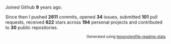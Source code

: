 Joined Github **9** years ago.

Since then I pushed **2611** commits, opened **34** issues, submitted **101** pull requests, received **622** stars across **194** personal projects and contributed to **30** public repositories.

<p align="right"><sub>Generated using <a href="https://github.com/marketplace/actions/profile-readme-stats">teoxoy/profile-readme-stats</a></sub></p>
